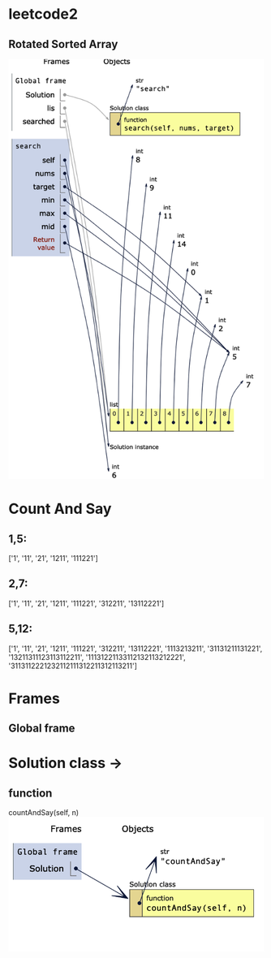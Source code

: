 # leetcode2
## Rotated Sorted Array
![](img/rotatedSortedArray.png)

# Count And Say
## 1,5:
['1', '11', '21', '1211', '111221']
## 2,7:
['1', '11', '21', '1211', '111221', '312211', '13112221']
## 5,12:
['1', '11', '21', '1211', '111221', '312211', '13112221', '1113213211', '31131211131221', '13211311123113112211', '11131221133112132113212221', '3113112221232112111312211312113211']

# Frames
## Global frame
# Solution class ->
## function
countAndSay(self, n)
![](img/countAndSay.png)
